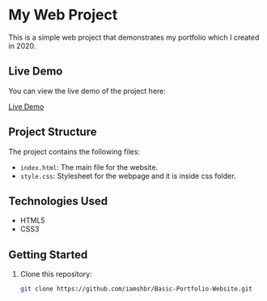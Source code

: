 # My Web Project

This is a simple web project that demonstrates my portfolio which I created in 2020.

## Live Demo

You can view the live demo of the project here:

[Live Demo](https://iamshbr.github.io/Basic-Portfolio-Website/)

## Project Structure

The project contains the following files:

- `index.html`: The main file for the website.
- `style.css`: Stylesheet for the webpage and it is inside css folder.

## Technologies Used

- HTML5
- CSS3

## Getting Started

1. Clone this repository:
   ```bash
   git clone https://github.com/iamshbr/Basic-Portfolio-Website.git
   ```
